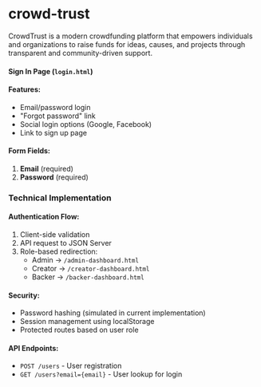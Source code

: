 # crowd-trust
CrowdTrust is a modern crowdfunding platform that empowers individuals and organizations to raise funds for ideas, causes, and projects through transparent and community-driven support.

#### Sign In Page (`login.html`)

#### Features:
- Email/password login
- "Forgot password" link
- Social login options (Google, Facebook)
- Link to sign up page

#### Form Fields:
1. **Email** (required)
2. **Password** (required)

### Technical Implementation

#### Authentication Flow:
1. Client-side validation
2. API request to JSON Server
3. Role-based redirection:
   - Admin → `/admin-dashboard.html`
   - Creator → `/creator-dashboard.html`
   - Backer → `/backer-dashboard.html`

#### Security:
- Password hashing (simulated in current implementation)
- Session management using localStorage
- Protected routes based on user role

#### API Endpoints:
- `POST /users` - User registration
- `GET /users?email={email}` - User lookup for login
